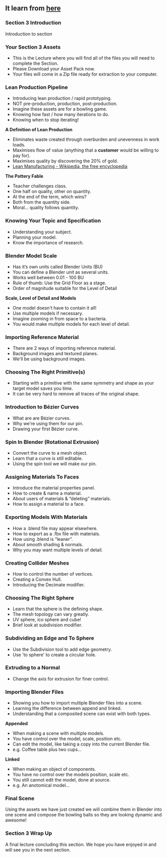 ## It learn from [here](https://github.com/CompleteBlenderCreator/03-Bowling-Assets)

### Section 3 Introduction ###

Introduction to section

### Your Section 3 Assets ###

+ This is the Lecture where you will find all of the files you will need to complete the Section.
+ Please Download your Asset Pack now.
+ Your files will come in a Zip file ready for extraction to your computer.

### Lean Production Pipeline ###

+ Introducing lean production / rapid prototyping.
+ NOT pre-production, production, post-production.
+ Imagine these assets are for a bowling game.
+ Knowing how fast / how many iterations to do.
+ Knowing when to stop iterating!

**A Definition of Lean Production**

+ Eliminates waste created through overburden and unevenness in work loads.
+ Maximises flow of value (anything that a **customer** would be willing to pay for).
+ Maximises quality by discovering the 20% of gold.
+ [Lean Manufacturing - Wikipedia, the free encyclopedia](https://en.wikipedia.org/wiki/Lean_manufacturing)

**The Pottery Fable**  

+ Teacher challenges class.
+ One half on quality, other on quantity.
+ At the end of the term, which wins?
+ Both from the quantity side.
+ Moral… quality follows quantity.

### Knowing Your Topic and Specification ###

+ Understanding your subject.
+ Planning your model.
+ Know the importance of research.

### Blender Model Scale ###

+ Has it’s own units called Blender Units (BU)
+ You can define a Blender unit as several units.
+ Works well between 0.01 - 100 BU
+ Rule of thumb: Use the Grid Floor as a stage.
+ Order of magnitude suitable for the Level of Detail

**Scale, Level of Detail and Models**

+ One model doesn't have to contain it all!
+ Use multiple models if necessary.
+ Imagine zooming in from space to a bacteria.
+ You would make multiple models for each level of detail.

### Importing Reference Material ###

+ There are 2 ways of importing reference material.
+ Background images and textured planes.
+ We'll be using background images.

### Choosing The Right Primitive(s) ###

+ Starting with a primitive with the same symmetry and shape as your target model saves you time.
+ It can be very hard to remove all traces of the original shape.

### Introduction to Bézier Curves ###

+ What are are Bézier curves.
+ Why we're using them for our pin.
+ Drawing your first Bézier curve.

### Spin In Blender (Rotational Extrusion) ###

+ Convert the curve to a mesh object.
+ Learn that a curve is still editable.
+ Using the spin tool we will make our pin.

### Assigning Materials To Faces ###

+ Introduce the material properties panel.
+ How to create & name a material.
+ About users of materials & “deleting” materials.
+ How to assign a material to a face.

### Exporting Models With Materials ###

+ How a .blend file may appear elsewhere.
+ How to export as a .fbx file with materials.
+ How using .blend is “leaner”.
+ About smooth shading & normals.
+ Why you may want multiple levels of detail.

### Creating Collider Meshes ###

+ How to control the number of vertices.
+ Creating a Convex Hull.
+ Introducing the Decimate modifier.

### Choosing The Right Sphere ###

+ Learn that the sphere is the defining shape.
+ The mesh topology can vary greatly.
+ UV sphere, ico sphere and cube!
+ Brief look at subdivision modifier.

### Subdividing an Edge and To Sphere ###

+ Use the Subdivision tool to add edge geometry.
+ Use 'to sphere' to create a circular hole.

### Extruding to a Normal ###

+ Change the axis for extrusion for finer control.

### Importing Blender Files ###

+ Showing you how to import multiple Blender files into a scene.
+ Learning the difference between append and linked.
+ Understanding that a composited scene can exist with both types.

**Appended**

+ When making a scene with multiple models.
+ You have control over the model, scale, position etc.
+ Can edit the model, like taking a copy into the current Blender file.
+ e.g. Coffee table plus two cups…

**Linked**

+ When making an object of components.
+ You have no control over the models position, scale etc.
+ You still cannot edit the model, done at source.
+ e.g. An anotomical model…

### Final Scene ###

Using the assets we have just created we will combine them in Blender into one
scene and compose the bowling balls so they are looking dynamic and awesome!

### Section 3 Wrap Up ###

A final lecture concluding this section.
We hope you have enjoyed in and will see you in the next section.
